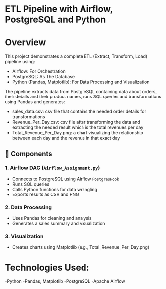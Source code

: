 # ETL Pipeline with Airflow, PostgreSQL and Python
# Overview
This project demonstrates a complete ETL (Extract, Transform, Load) pipeline using:
- Airflow: For Orchestration
- PostgreSQL: As The Database
- Python (Pandas, Matplotlib): For Data Processing and Visualization

The pipeline extracts data from PostgreSQL containing data about orders, their details and their product names, runs SQL queries and transformations using Pandas and generates:
- sales_data.csv: csv file that contains the needed order details for transformations
- Revenue_Per_Day.csv: csv file after transforming the data and extracting the needed result which is the total revenues per day
- Total_Revenue_Per_Day.png: a chart visualizing the relationship between each day and the revenue in that exact day

 ## 🧩 Components
### 1. **Airflow DAG (`Airflow_Assignment.py`)**
- Connects to PostgreSQL using Airflow `PostgresHook`
- Runs SQL queries
- Calls Python functions for data wrangling
- Exports results as CSV and PNG

### 2. **Data Processing**
- Uses Pandas for cleaning and analysis
- Generates a sales summary and visualization

### 3. **Visualization**
- Creates charts using Matplotlib (e.g., Total_Revenue_Per_Day.png)

# Technologies Used:
-Python
-Pandas, Matplotlib
-PostgreSQL
-Apache Airflow

